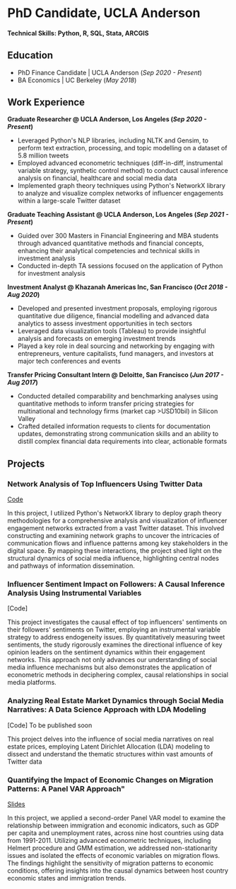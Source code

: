#  PhD Candidate, UCLA Anderson

#### Technical Skills: Python, R, SQL, Stata, ARCGIS

## Education
- PhD Finance Candidate | UCLA Anderson (_Sep 2020 - Present_) 
- BA Economics | UC Berkeley (_May 2018_)

## Work Experience 
**Graduate Researcher @ UCLA Anderson, Los Angeles (_Sep 2020 - Present_)**
- Leveraged Python's NLP libraries, including NLTK and Gensim, to perform text extraction, processing, and topic modelling on a dataset of 5.8 million tweets
- Employed advanced econometric techniques (diff-in-diff, instrumental variable strategy, synthetic control method) to conduct causal inference analysis on financial, healthcare and social media data
- Implemented graph theory techniques using Python's NetworkX library to analyze and visualize complex networks of influencer engagements within a large-scale Twitter dataset

**Graduate Teaching Assistant @ UCLA Anderson, Los Angeles (_Sep 2021 - Present_)**
- Guided over 300 Masters in Financial Engineering and MBA students through advanced quantitative methods and financial concepts, enhancing their analytical competencies and technical skills in investment analysis
- Conducted in-depth TA sessions focused on the application of Python for investment analysis

**Investment Analyst @ Khazanah Americas Inc, San Francisco (_Oct 2018 - Aug 2020_)**
- Developed and presented investment proposals, employing rigorous quantitative due diligence, financial modelling and advanced data analytics to assess investment opportunities in tech sectors
- Leveraged data visualization tools (Tableau) to provide insightful analysis and forecasts on emerging investment trends
- Played a key role in deal sourcing and networking by engaging with entrepreneurs, venture capitalists, fund managers, and investors at major tech conferences and events

**Transfer Pricing Consultant Intern @ Deloitte, San Francisco (_Jun 2017 - Aug 2017_)**
- Conducted detailed comparability and benchmarking analyses using quantitative methods to inform transfer pricing strategies for multinational and technology firms (market cap >USD10bil) in Silicon Valley
- Crafted detailed information requests to clients for documentation updates, demonstrating strong communication skills and an ability to distill complex financial data requirements into clear, actionable formats

## Projects 
### Network Analysis of Top Influencers Using Twitter Data
[Code](https://github.com/mlcheah/portfolio/blob/main/project_code/network_analysis.ipynb)

In this project, I utilized Python's NetworkX library to deploy graph theory methodologies for a comprehensive analysis and visualization of influencer engagement networks extracted from a vast Twitter dataset. This involved constructing and examining network graphs to uncover the intricacies of communication flows and influence patterns among key stakeholders in the digital space. By mapping these interactions, the project shed light on the structural dynamics of social media influence, highlighting central nodes and pathways of information dissemination.

### Influencer Sentiment Impact on Followers: A Causal Inference Analysis Using Instrumental Variables
[Code] 

This project investigates the causal effect of top influencers' sentiments on their followers' sentiments on Twitter, employing an instrumental variable strategy to address endogeneity issues. By quantitatively measuring tweet sentiments, the study rigorously examines the directional influence of key opinion leaders on the sentiment dynamics within their engagement networks. This approach not only advances our understanding of social media influence mechanisms but also demonstrates the application of econometric methods in deciphering complex, causal relationships in social media platforms.

### Analyzing Real Estate Market Dynamics through Social Media Narratives: A Data Science Approach with LDA Modeling
[Code] To be published soon

This project delves into the influence of social media narratives on real estate prices, employing Latent Dirichlet Allocation (LDA) modeling to dissect and understand the thematic structures within vast amounts of Twitter data

### Quantifying the Impact of Economic Changes on Migration Patterns: A Panel VAR Approach"
[Slides](https://github.com/mlcheah/portfolio/blob/main/project_code/panelVAR_project.pdf)

In this project, we applied a second-order Panel VAR model to examine the relationship between immigration and economic indicators, such as GDP per capita and unemployment rates, across nine host countries using data from 1991-2011. Utilizing advanced econometric techniques, including Helmert procedure and GMM estimation, we addressed non-stationarity issues and isolated the effects of economic variables on migration flows. The findings highlight the sensitivity of migration patterns to economic conditions, offering insights into the causal dynamics between host country economic states and immigration trends.

